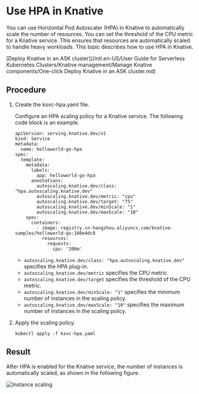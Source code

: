 # Use HPA in Knative

You can use Horizontal Pod Autoscaler \(HPA\) in Knative to automatically scale the number of resources. You can set the threshold of the CPU metric for a Knative service. This ensures that resources are automatically scaled to handle heavy workloads. This topic describes how to use HPA in Knative.

[Deploy Knative in an ASK cluster](/intl.en-US/User Guide for Serverless Kubernetes Clusters/Knative management/Manage Knative components/One-click Deploy Knative in an ASK cluster.md)

## Procedure

1.  Create the ksvc-hpa.yaml file.

    Configure an HPA scaling policy for a Knative service. The following code block is an example.

    ```
    apiVersion: serving.knative.dev/v1
    kind: Service
    metadata:
      name: helloworld-go-hpa
    spec:
      template:
        metadata:
          labels:
            app: helloworld-go-hpa
          annotations:
            autoscaling.knative.dev/class: "hpa.autoscaling.knative.dev"
            autoscaling.knative.dev/metric: "cpu"
            autoscaling.knative.dev/target: "75"
            autoscaling.knative.dev/minScale: "1"
            autoscaling.knative.dev/maxScale: "10"
        spec:
          containers:
            - image: registry.cn-hangzhou.aliyuncs.com/knative-samples/helloworld-go:160e4dc8
              resources:
                requests:
                  cpu: '200m'              
    ```

    -   `autoscaling.knative.dev/class: "hpa.autoscaling.knative.dev"` specifies the HPA plug-in.
    -   `autoscaling.knative.dev/metric` specifies the CPU metric.
    -   `autoscaling.knative.dev/target` specifies the threshold of the CPU metric.
    -   `autoscaling.knative.dev/minScale: "1"` specifies the minimum number of instances in the scaling policy.
    -   `autoscaling.knative.dev/maxScale: "10"` specifies the maximum number of instances in the scaling policy.
2.  Apply the scaling policy.

    ```
    kubectl apply -f ksvc-hpa.yaml
    ```


## Result

After HPA is enabled for the Knative service, the number of instances is automatically scaled, as shown in the following figure.

![Instance scaling](https://static-aliyun-doc.oss-accelerate.aliyuncs.com/assets/img/en-US/0476867061/p178540.png)

